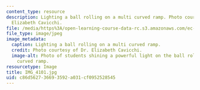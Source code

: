 ```yaml
---
content_type: resource
description: Lighting a ball rolling on a multi curved ramp. Photo courtesy of Dr.
  Elizabeth Cavicchi.
file: /media/https%3A/open-learning-course-data-rc.s3.amazonaws.com/ec-050-recreate-experiments-from-history-inform-the-future-from-the-past-galileo-january-iap-2010/c86d562736693592a031cf0952528545_IMG_4101.jpg
file_type: image/jpeg
image_metadata:
  caption: Lighting a ball rolling on a multi curved ramp.
  credit: Photo courtesy of Dr. Elizabeth Cavicchi.
  image-alt: Photo of students shining a powerful light on the ball rolling on the
    curved ramp.
resourcetype: Image
title: IMG_4101.jpg
uid: c86d5627-3669-3592-a031-cf0952528545
---
```


